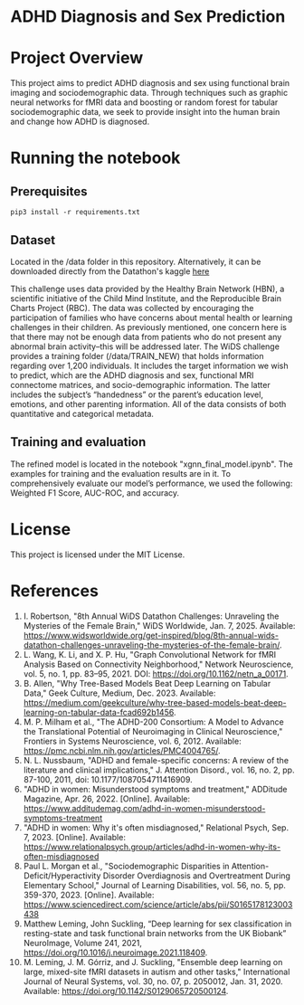 # ADHD Diagnosis and Sex Prediction

# Project Overview
This project aims to predict ADHD diagnosis and sex using functional brain imaging and sociodemographic data. Through techniques such as graphic neural networks for fMRI data and boosting or random forest for tabular sociodemographic data, we seek to provide insight into the human brain and change how ADHD is diagnosed.

# Running the notebook

## Prerequisites
```
pip3 install -r requirements.txt
```

## Dataset
Located in the /data folder in this repository. Alternatively, it can be downloaded directly from the Datathon's kaggle [here](https://www.kaggle.com/competitions/widsdatathon2025/data)

This challenge uses data provided by the Healthy Brain Network (HBN), a scientific initiative of the Child Mind Institute, and the Reproducible Brain Charts Project (RBC). The data was collected by encouraging the participation of families who have concerns about mental health or learning challenges in their children. As previously mentioned, one concern here is that there may not be enough data from patients who do not present any abnormal brain activity–this will be addressed later. 
The WiDS challenge provides a training folder (/data/TRAIN_NEW) that holds information regarding over 1,200 individuals. It includes the target information we wish to predict, which are the ADHD diagnosis and sex, functional MRI connectome matrices, and socio-demographic information. The latter includes the subject’s “handedness” or the parent’s education level, emotions, and other parenting information. All of the data consists of both quantitative and categorical metadata. 

## Training and evaluation
The refined model is located in the notebook "xgnn_final_model.ipynb". The examples for training and the evaluation results are in it. To comprehensively evaluate our model’s performance, we used the following: Weighted F1 Score, AUC-ROC, and accuracy.

# License
This project is licensed under the MIT License.

# References
1. I. Robertson, "8th Annual WiDS Datathon Challenges: Unraveling the Mysteries of the Female Brain," WiDS Worldwide, Jan. 7, 2025. Available: https://www.widsworldwide.org/get-inspired/blog/8th-annual-wids-datathon-challenges-unraveling-the-mysteries-of-the-female-brain/.
2. L. Wang, K. Li, and X. P. Hu, "Graph Convolutional Network for fMRI Analysis Based on Connectivity Neighborhood," Network Neuroscience, vol. 5, no. 1, pp. 83–95, 2021. DOI: https://doi.org/10.1162/netn_a_00171.
3. B. Allen, "Why Tree-Based Models Beat Deep Learning on Tabular Data," Geek Culture, Medium, Dec. 2023. Available: https://medium.com/geekculture/why-tree-based-models-beat-deep-learning-on-tabular-data-fcad692b1456.
4. M. P. Milham et al., "The ADHD-200 Consortium: A Model to Advance the Translational Potential of Neuroimaging in Clinical Neuroscience," Frontiers in Systems Neuroscience, vol. 6, 2012. Available: https://pmc.ncbi.nlm.nih.gov/articles/PMC4004765/.
5. N. L. Nussbaum, "ADHD and female-specific concerns: A review of the literature and clinical implications," J. Attention Disord., vol. 16, no. 2, pp. 87-100, 2011, doi: 10.1177/1087054711416909.
6. "ADHD in women: Misunderstood symptoms and treatment," ADDitude Magazine, Apr. 26, 2022. [Online]. Available: https://www.additudemag.com/adhd-in-women-misunderstood-symptoms-treatment
7. "ADHD in women: Why it's often misdiagnosed," Relational Psych, Sep. 7, 2023. [Online]. Available: https://www.relationalpsych.group/articles/adhd-in-women-why-its-often-misdiagnosed
8. Paul L. Morgan et al., "Sociodemographic Disparities in Attention-Deficit/Hyperactivity Disorder Overdiagnosis and Overtreatment During Elementary School," Journal of Learning Disabilities, vol. 56, no. 5, pp. 359-370, 2023. [Online]. Available: https://www.sciencedirect.com/science/article/abs/pii/S0165178123003438
9. Matthew Leming, John Suckling, “Deep learning for sex classification in resting-state and task functional brain networks from the UK Biobank” NeuroImage, Volume 241, 2021, https://doi.org/10.1016/j.neuroimage.2021.118409.
10. M. Leming, J. M. Górriz, and J. Suckling, "Ensemble deep learning on large, mixed-site fMRI datasets in autism and other tasks," International Journal of Neural Systems, vol. 30, no. 07, p. 2050012, Jan. 31, 2020. Available: https://doi.org/10.1142/S0129065720500124.

